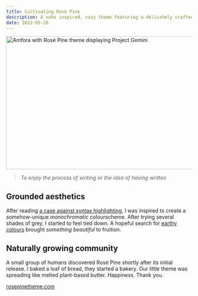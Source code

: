 ```yaml
---
title: Cultivating Rosé Pine
description: A soho inspired, cozy theme featuring a delicately crafted palette and a blossoming community.
date: 2022-05-20
---
```


<img width="640" height="360" src="/images/cultivating-rose-pine/amfora.gif" alt="Amfora with Rosé Pine theme displaying Project Gemini" />

> _To enjoy the process of writing or the idea of having written_

## Grounded aesthetics

After reading [a case against syntax highlighting](https://www.linusakesson.net/programming/syntaxhighlighting/), I was inspired to create a somehow-unique _monochromatic_ colourscheme. After trying several shades of grey, I started to feel tied down. A hopeful search for [earthy colours](https://dribbble.com/search/earthy-colours) brought _something beautiful_ to fruition.

## Naturally growing community

A small group of humans discovered Rosé Pine shortly after its initial release. I baked a loaf of bread, they started a bakery. Our little theme was spreading like melted plant-based butter. Happiness. Thank you.

[rosepinetheme.com](https://rosepinetheme.com)
